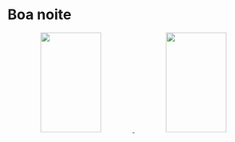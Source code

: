 <h1>Boa noite</h1>
<div align="center">
  <a href="https://github.com/PanteraCorDeRosa">
  <img width="49%" height="200px"  src="https://github-readme-stats.vercel.app/api?username=PanteraCorDeRosa&show_icons=true&theme=synthwave&include_all_commits=true&count_private=true"/>
<img  width="49%" height="200px" src="https://github-readme-stats-eight-theta.vercel.app/api/top-langs/?username=PanteraCorDeRosa&layout=compact&langs_count=6&theme=synthwave&include_all_commits=true&count_private=true"/> 
</div>

  
  ##
